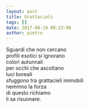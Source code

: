 ```yaml
---
layout: post
title: Grattacieli
tags: []
date: 2017-08-19 08:23:00
author: pietro
---
```

Sguardi che non cercano<br/>profili esotici si ignorano<br/>colori autunnali<br/>per occhi che ascoltano<br/>luci boreali<br/>sfuggono tra grattacieli immobili<br/>nemmno la forza<br/>di questo richiamo<br/>li sa risuonare.
